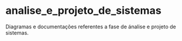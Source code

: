 # analise_e_projeto_de_sistemas
Diagramas e documentações referentes a fase de ánalise e projeto de sistemas.
